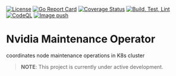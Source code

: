 [![License](https://img.shields.io/badge/License-Apache%202.0-blue.svg)](http://www.apache.org/licenses/LICENSE-2.0)
[![Go Report Card](https://goreportcard.com/badge/github.com/Mellanox/maintenance-operator)](https://goreportcard.com/report/github.com/Mellanox/maintenance-operator)
[![Coverage Status](https://coveralls.io/repos/github/Mellanox/maintenance-operator/badge.svg)](https://coveralls.io/github/Mellanox/maintenance-operator)
[![Build, Test, Lint](https://github.com/Mellanox/maintenance-operator/actions/workflows/build-test-lint.yml/badge.svg?event=push)](https://github.com/Mellanox/maintenance-operator/actions/workflows/build-test-lint.yml)
[![CodeQL](https://github.com/Mellanox/maintenance-operator/actions/workflows/codeql.yml/badge.svg)](https://github.com/Mellanox/maintenance-operator/actions/workflows/codeql.yml)
[![Image push](https://github.com/Mellanox/maintenance-operator/actions/workflows/image-push-main.yml/badge.svg?event=push)](https://github.com/Mellanox/maintenance-operator/actions/workflows/image-push-main.yml)

# Nvidia Maintenance Operator
coordinates node maintenance operations in K8s cluster

> __NOTE__: This project is currently under active development.
